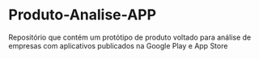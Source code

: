 # Produto-Analise-APP
Repositório que contém um protótipo de produto voltado para análise de empresas com aplicativos publicados na Google Play e App Store
